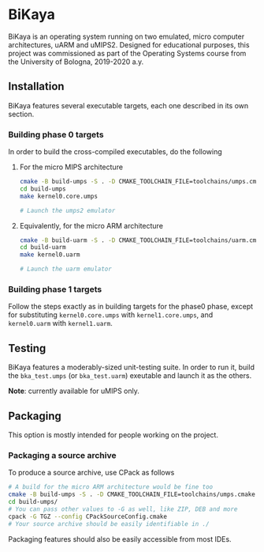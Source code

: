 # BiKaya
BiKaya is an operating system running on two emulated, micro computer
 architectures, uARM and uMIPS2. Designed for educational purposes,
this project was commissioned as part of the Operating Systems course from the
University of Bologna, 2019-2020 a.y.

## Installation
BiKaya features several executable targets, each one described in its own
section.

### Building phase 0 targets
In order to build the cross-compiled executables, do the following

1. For the micro MIPS architecture

	```bash
	cmake -B build-umps -S . -D CMAKE_TOOLCHAIN_FILE=toolchains/umps.cmake
	cd build-umps
	make kernel0.core.umps

	# Launch the umps2 emulator
	```

1. Equivalently, for the micro ARM architecture

	```bash
	cmake -B build-uarm -S . -D CMAKE_TOOLCHAIN_FILE=toolchains/uarm.cmake
	cd build-uarm
	make kernel0.uarm

	# Launch the uarm emulator
	```
 
### Building phase 1 targets
Follow the steps exactly as in building targets for the phase0 phase, except
for substituting `kernel0.core.umps` with `kernel1.core.umps`, and `kernel0.uarm`
with `kernel1.uarm`.

## Testing
BiKaya features a moderably-sized unit-testing suite. In order to run it,
build the `bka_test.umps` (or `bka_test.uarm`) exeutable and launch it as the
others.

**Note**: currently available for uMIPS only.

## Packaging
This option is mostly intended for people working on the project.

### Packaging a source archive
To produce a source archive, use CPack as follows

```bash
# A build for the micro ARM architecture would be fine too
cmake -B build-umps -S . -D CMAKE_TOOLCHAIN_FILE=toolchains/umps.cmake
cd build-umps/
# You can pass other values to -G as well, like ZIP, DEB and more
cpack -G TGZ --config CPackSourceConfig.cmake
# Your source archive should be easily identifiable in ./
```

Packaging features should also be easily accessible from most IDEs.
